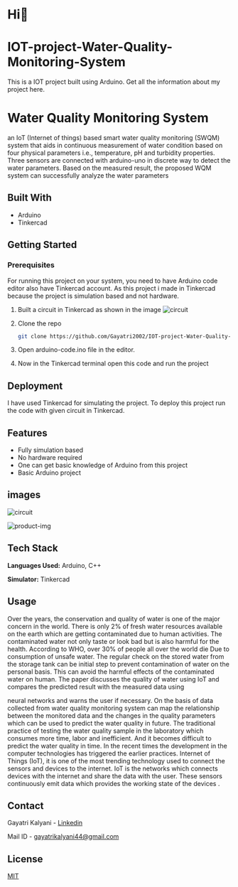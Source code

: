 # Hi👋
# IOT-project-Water-Quality-Monitoring-System
This is a IOT project built using Arduino.
Get all the information about my project here.

# Water Quality Monitoring System

an IoT (Internet of things) based smart water quality monitoring (SWQM) system 
that aids in continuous measurement of water condition based on four physical parameters i.e., temperature, pH and turbidity properties. 
Three sensors are connected with arduino-uno in discrete way to detect the water parameters. 
Based on the measured result, the proposed WQM system can successfully analyze the water parameters


## Built With

* Arduino
* Tinkercad

## Getting Started


### Prerequisites

For running this project on your system, you need to have Arduino code editor also have Tinkercad account. As this project i made in Tinkercad because the project is simulation based and not hardware.

1. Built a circuit in Tinkercad as shown in the image
   ![circuit](https://user-images.githubusercontent.com/84678828/226823460-51a574f4-6206-4837-af93-2828284b1f92.png)


2. Clone the repo
   ```sh
   git clone https://github.com/Gayatri2002/IOT-project-Water-Quality-Monitoring-System
   ```  

3. Open arduino-code.ino file in the editor.

4. Now in the Tinkercad terminal open this code and run the project




## Deployment

I have used Tinkercad for simulating the project.
To deploy this project run the code with given circuit in Tinkercad.




## Features

- Fully simulation based 
- No hardware required
- One can get basic knowledge of Arduino from this project
- Basic Arduino project


## images

![circuit](https://user-images.githubusercontent.com/84678828/226823460-51a574f4-6206-4837-af93-2828284b1f92.png)

![product-img](https://user-images.githubusercontent.com/84678828/226823823-67892408-aa97-4d3c-b4e9-055e36701bc5.png)



## Tech Stack

**Languages Used:** Arduino, C++

**Simulator:** Tinkercad

## Usage
Over the years, the conservation and quality of water is one of 
the major concern in the world. There is 
only 2% of fresh 
water resources available on the earth which are getting 
contaminated due to human 
activities. The contaminated water not only taste or look bad but is also harmful for the health. According 
to WHO, over 30% of people all over the world die 
Due to consumption of unsafe water. The regular check 
on the stored water from the storage tank can be initial step to prevent contamination of water on the 
personal basis. This can avoid the harmful effects of the contaminated water on human. The paper 
discusses the quality of water using IoT and 
compares the predicted result with the measured data using 

neural networks and warns the user if necessary. On the basis of data collected from water quality 
monitoring system can map the relationship between the monitored data and the changes in the quality 
parameters which can be used to predict the water quality in future. The traditional practice of testing the 
water quality sample in the laboratory which consumes more time, labor and inefficient. And it becomes 
difficult to predict the water quality in time. In the recent times the development in the computer 
technologies has triggered the earlier practices. Internet of Things (IoT), it is one of the most trending 
technology used to connect the sensors and devices to the internet. IoT is the networks which connects 
devices with the internet and share the data with the user. These sensors continuously emit data which 
provides the working state of the devices .




## Contact

Gayatri Kalyani - [Linkedin](https://www.linkedin.com/in/gayatri-kalyani-397911217/) 

Mail ID - gayatrikalyani44@gmail.com





## License
[MIT](https://choosealicense.com/licenses/mit/)
